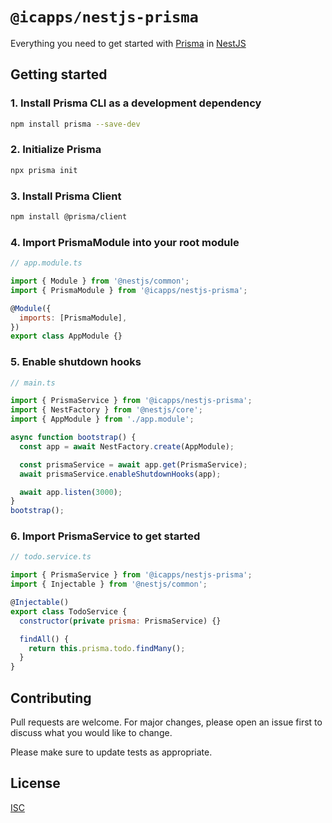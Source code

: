 # `@icapps/nestjs-prisma`

Everything you need to get started with [Prisma](https://www.prisma.io) in [NestJS](https://nestjs.com)

## Getting started

### 1. Install Prisma CLI as a development dependency

```bash
npm install prisma --save-dev
```

### 2. Initialize Prisma

```bash
npx prisma init
```

### 3. Install Prisma Client

```bash
npm install @prisma/client
```

### 4. Import PrismaModule into your root module

```js
// app.module.ts

import { Module } from '@nestjs/common';
import { PrismaModule } from '@icapps/nestjs-prisma';

@Module({
  imports: [PrismaModule],
})
export class AppModule {}
```

### 5. Enable shutdown hooks

```js
// main.ts

import { PrismaService } from '@icapps/nestjs-prisma';
import { NestFactory } from '@nestjs/core';
import { AppModule } from './app.module';

async function bootstrap() {
  const app = await NestFactory.create(AppModule);

  const prismaService = await app.get(PrismaService);
  await prismaService.enableShutdownHooks(app);

  await app.listen(3000);
}
bootstrap();
```

### 6. Import PrismaService to get started

```js
// todo.service.ts

import { PrismaService } from '@icapps/nestjs-prisma';
import { Injectable } from '@nestjs/common';

@Injectable()
export class TodoService {
  constructor(private prisma: PrismaService) {}

  findAll() {
    return this.prisma.todo.findMany();
  }
}
```

## Contributing

Pull requests are welcome. For major changes, please open an issue first
to discuss what you would like to change.

Please make sure to update tests as appropriate.

## License

[ISC](LICENSE.md)

